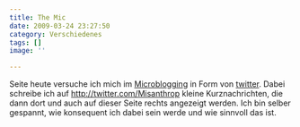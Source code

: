 ```yaml
---
title: The Mic
date: 2009-03-24 23:27:50
category: Verschiedenes
tags: []
image: ''

---
```


Seite heute versuche ich mich im [Microblogging](http://de.wikipedia.org/wiki/Mikro-Blogging) in Form von [twitter](http://www.twitter.com). Dabei schreibe ich auf <http://twitter.com/Misanthrop> kleine Kurznachrichten, die dann dort und auch auf dieser Seite rechts angezeigt werden. Ich bin selber gespannt, wie konsequent ich dabei sein werde und wie sinnvoll das ist.
